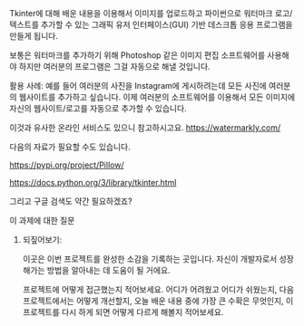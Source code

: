 Tkinter에 대해 배운 내용을 이용해서 이미지를 업로드하고 파이썬으로 워터마크 로고/텍스트를 추가할 수 있는 그래픽 유저 인터페이스(GUI) 기반 데스크톱 응용 프로그램을 만들게 됩니다.

보통은 워터마크를 추가하기 위해 Photoshop 같은 이미지 편집 소프트웨어를 사용해야 하지만 여러분의 프로그램은 그걸 자동으로 해낼 것입니다.

활용 사례: 예를 들어 여러분의 사진을 Instagram에 게시하려는데 모든 사진에 여러분의 웹사이트를 추가하고 싶습니다. 이제 여러분의 소프트웨어를 이용해서 모든 이미지에 자신의 웹사이트/로고를 자동으로 추가할 수 있습니다.

이것과 유사한 온라인 서비스도 있으니 참고하시고요. https://watermarkly.com/

다음의 자료가 필요할 수도 있습니다.

https://pypi.org/project/Pillow/

https://docs.python.org/3/library/tkinter.html

그리고 구글 검색도 약간 필요하겠죠?

이 과제에 대한 질문

1. 되짚어보기:

    이곳은 이번 프로젝트를 완성한 소감을 기록하는 곳입니다. 자신이 개발자로서 성장해가는 방법을 알아내는 데 도움이 될 거에요.

    프로젝트에 어떻게 접근했는지 적어보세요. 어디가 어려웠고 어디가 쉬웠는지, 다음 프로젝트에서는 어떻게 개선할지, 오늘 배운 내용 중에 가장 큰 수확은 무엇인지, 이 프로젝트를 다시 하게 되면 어떻게 다르게 해볼지 적어보세요.